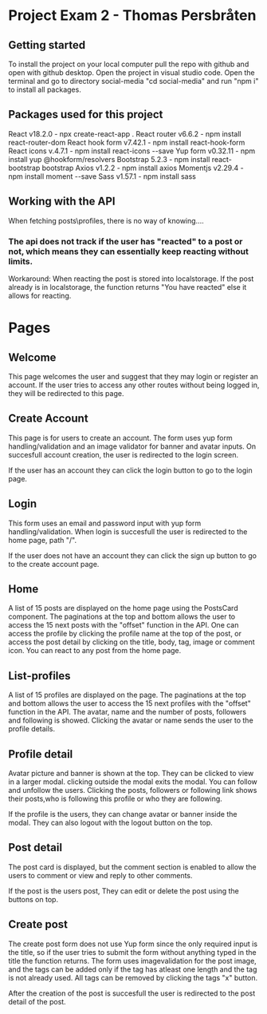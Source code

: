 # Project Exam 2 - Thomas Persbråten

## Getting started

To install the project on your local computer pull the repo with github and open with github desktop.
Open the project in visual studio code.
Open the terminal and go to directory social-media "cd social-media" and run "npm i" to install all packages.

## Packages used for this project

React v18.2.0 - npx create-react-app .
React router v6.6.2 - npm install react-router-dom
React hook form v7.42.1 - npm install react-hook-form
React icons v.4.7.1 - npm install react-icons --save
Yup form v0.32.11 - npm install yup @hookform/resolvers
Bootstrap 5.2.3 - npm install react-bootstrap bootstrap
Axios v1.2.2 - npm install axios
Momentjs v2.29.4 - npm install moment --save
Sass v1.57.1 - npm install sass

## Working with the API

When fetching posts\profiles, there is no way of knowing....

### The api does not track if the user has "reacted" to a post or not, which means they can essentially keep reacting without limits.

Workaround: When reacting the post is stored into localstorage. If the post already is in localstorage, the function returns "You have reacted" else it allows for reacting.

# Pages

## Welcome

This page welcomes the user and suggest that they may login or register an account.
If the user tries to access any other routes without being logged in, they will be redirected to this page.

## Create Account

This page is for users to create an account.
The form uses yup form handling/validation and an image validator for banner and avatar inputs.
On succesfull account creation, the user is redirected to the login screen.

If the user has an account they can click the login button to go to the login page.

## Login

This form uses an email and password input with yup form handling/validation.
When login is succesfull the user is redirected to the home page, path "/".

If the user does not have an account they can click the sign up button to go to the create account page.

## Home

A list of 15 posts are displayed on the home page using the PostsCard component.
The paginations at the top and bottom allows the user to access the 15 next posts with the "offset" function in the API.
One can access the profile by clicking the profile name at the top of the post, or access the post detail by clicking on the title, body, tag, image or comment icon. You can react to any post from the home page.

## List-profiles

A list of 15 profiles are displayed on the page.
The paginations at the top and bottom allows the user to access the 15 next profiles with the "offset" function in the API.
The avatar, name and the number of posts, followers and following is showed. Clicking the avatar or name sends the user to the profile details.

## Profile detail

Avatar picture and banner is shown at the top. They can be clicked to view in a larger modal. clicking outside the modal exits the modal.
You can follow and unfollow the users.
Clicking the posts, followers or following link shows their posts,who is following this profile or who they are following.

If the profile is the users, they can change avatar or banner inside the modal.
They can also logout with the logout button on the top.

## Post detail

The post card is displayed, but the comment section is enabled to allow the users to comment or view and reply to other
comments.

If the post is the users post, They can edit or delete the post using the buttons on top.

## Create post

The create post form does not use Yup form since the only required input is the title, so if the user tries to submit the form without anything typed in the title the function returns.
The form uses imagevalidation for the post image, and the tags can be added only if the tag has atleast one length and the tag is not already used.
All tags can be removed by clicking the tags "x" button.

After the creation of the post is succesfull the user is redirected to the post detail of the post.
